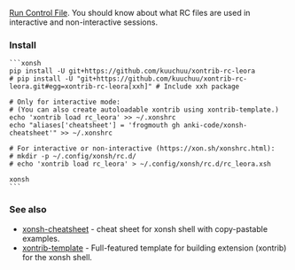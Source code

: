 [Run Control File](https://xon.sh/xonshrc.html). You should know about what RC files are used in interactive and non-interactive sessions.

### Install

    ```xonsh
    pip install -U git+https://github.com/kuuchuu/xontrib-rc-leora
    # pip install -U "git+https://github.com/kuuchuu/xontrib-rc-leora.git#egg=xontrib-rc-leora[xxh]" # Include xxh package 

    # Only for interactive mode:
    # (You can also create autoloadable xontrib using xontrib-template.)
    echo 'xontrib load rc_leora' >> ~/.xonshrc
    echo "aliases['cheatsheet'] = 'frogmouth gh anki-code/xonsh-cheatsheet'" >> ~/.xonshrc

    # For interactive or non-interactive (https://xon.sh/xonshrc.html):
    # mkdir -p ~/.config/xonsh/rc.d/
    # echo 'xontrib load rc_leora' > ~/.config/xonsh/rc.d/rc_leora.xsh

    xonsh
    ```

### See also
* [xonsh-cheatsheet](https://github.com/anki-code/xonsh-cheatsheet/blob/main/README.md) - cheat sheet for xonsh shell with copy-pastable examples.
* [xontrib-template](https://github.com/xonsh/xontrib-template) - Full-featured template for building extension (xontrib) for the xonsh shell.

